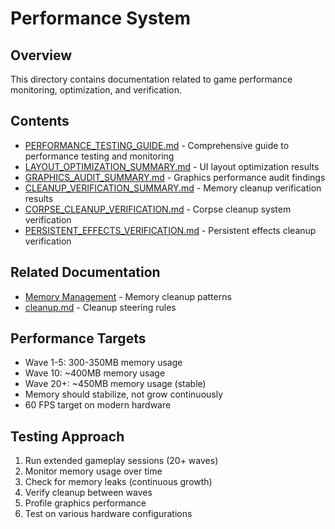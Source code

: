 # Performance System

## Overview

This directory contains documentation related to game performance monitoring, optimization, and verification.

## Contents

- [PERFORMANCE_TESTING_GUIDE.md](PERFORMANCE_TESTING_GUIDE.md) - Comprehensive guide to performance testing and monitoring
- [LAYOUT_OPTIMIZATION_SUMMARY.md](LAYOUT_OPTIMIZATION_SUMMARY.md) - UI layout optimization results
- [GRAPHICS_AUDIT_SUMMARY.md](GRAPHICS_AUDIT_SUMMARY.md) - Graphics performance audit findings
- [CLEANUP_VERIFICATION_SUMMARY.md](CLEANUP_VERIFICATION_SUMMARY.md) - Memory cleanup verification results
- [CORPSE_CLEANUP_VERIFICATION.md](CORPSE_CLEANUP_VERIFICATION.md) - Corpse cleanup system verification
- [PERSISTENT_EFFECTS_VERIFICATION.md](PERSISTENT_EFFECTS_VERIFICATION.md) - Persistent effects cleanup verification

## Related Documentation

- [Memory Management](../Memory_Management/README.md) - Memory cleanup patterns
- [cleanup.md](../../../.kiro/steering/cleanup.md) - Cleanup steering rules

## Performance Targets

- Wave 1-5: 300-350MB memory usage
- Wave 10: ~400MB memory usage
- Wave 20+: ~450MB memory usage (stable)
- Memory should stabilize, not grow continuously
- 60 FPS target on modern hardware

## Testing Approach

1. Run extended gameplay sessions (20+ waves)
2. Monitor memory usage over time
3. Check for memory leaks (continuous growth)
4. Verify cleanup between waves
5. Profile graphics performance
6. Test on various hardware configurations
